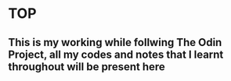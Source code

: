 # TOP

## This is my working while follwing The Odin Project, all my codes and notes that I learnt throughout will be present here 
